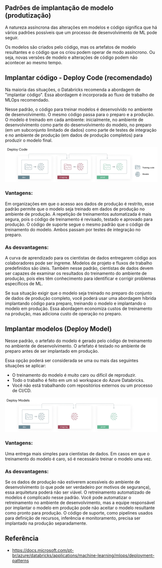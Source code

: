 
## Padrões de implantação de modelo (produtização)

A natureza assíncrona das alterações em modelos e código significa 
que há vários padrões possíveis que um processo de desenvolvimento de ML pode seguir.

Os modelos são criados pelo código, mas os artefatos de modelo resultantes e 
o código que os criou podem operar de modo assíncrono. 
Ou seja, novas versões de modelo e alterações de código podem não acontecer ao mesmo tempo. 

## Implantar código - Deploy Code (recomendado)

Na maioria das situações, o Databricks recomenda a abordagem de "implantar código". 
Essa abordagem é incorporada ao fluxo de trabalho de MLOps recomendado.

Nesse padrão, o código para treinar modelos é desenvolvido no ambiente de desenvolvimento. 
O mesmo código passa para o preparo e a produção. 
O modelo é treinado em cada ambiente: 
inicialmente, no ambiente de desenvolvimento como parte do desenvolvimento do modelo, 
no preparo (em um subconjunto limitado de dados) como parte de testes de integração e no ambiente de produção 
(em dados de produção completos) para produzir o modelo final.

<img src='https://raw.githubusercontent.com/Databricks-BR/MLOps/main/images/mlops_deploy_code.png' width='700px'></img>

### Vantagens:

Em organizações em que o acesso aos dados de produção é restrito, 
esse padrão permite que o modelo seja treinado em dados de produção no ambiente de produção.
A repetição de treinamentos automatizada é mais segura, pois o código de treinamento é revisado, 
testado e aprovado para produção.
O código de suporte segue o mesmo padrão que o código de treinamento do modelo. 
Ambos passam por testes de integração no preparo.

### As desvantagens:

A curva de aprendizado para os cientistas de dados entregarem código aos colaboradores pode ser íngreme. Modelos de projeto e fluxos de trabalho predefinidos são úteis.
Também nesse padrão, cientistas de dados devem ser capazes de examinar os resultados do treinamento do ambiente de produção, pois eles têm conhecimento para identificar e corrigir problemas específicos de ML.

Se sua situação exigir que o modelo seja treinado no preparo do conjunto de dados de produção completo, você poderá usar uma abordagem híbrida implantando código para preparo, treinando o modelo e implantando o modelo em produção. Essa abordagem economiza custos de treinamento na produção, mas adiciona custo de operação no preparo.

## Implantar modelos (Deploy Model)

Nesse padrão, o artefato do modelo é gerado pelo código de treinamento no ambiente de desenvolvimento. 
O artefato é testado no ambiente de preparo antes de ser implantado em produção.

Essa opção poderá ser considerada se uma ou mais das seguintes situações se aplicar:

* O treinamento do modelo é muito caro ou difícil de reproduzir.
* Todo o trabalho é feito em um só workspace do Azure Databricks.
* Você não está trabalhando com repositórios externos ou um processo de CI/CD.

<img src='https://raw.githubusercontent.com/Databricks-BR/MLOps/main/images/mlops_deploy_models.png' width='700px'></img>


### Vantagens:

Uma entrega mais simples para cientistas de dados.
Em casos em que o treinamento do modelo é caro, só é necessário treinar o modelo uma vez.

### As desvantagens:

Se os dados de produção não estiverem acessíveis do ambiente de desenvolvimento (o que pode ser verdadeiro por motivos de segurança), essa arquitetura poderá não ser viável.
O retreinamento automatizado de modelos é complicado nesse padrão. Você pode automatizar o retreinamento no ambiente de desenvolvimento, mas a equipe responsável por implantar o modelo em produção pode não aceitar o modelo resultante como pronto para produção.
O código de suporte, como pipelines usados para definição de recursos, inferência e monitoramento, precisa ser implantado na produção separadamente.


## Referência

* https://docs.microsoft.com/pt-br/azure/databricks/applications/machine-learning/mlops/deployment-patterns

